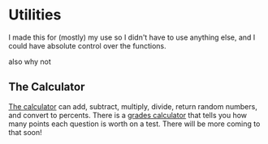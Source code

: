 <link rel="shortcut icon" href="./favicon.ico">

# Utilities

I made this for (mostly) my use so I didn't have to use anything else, and I could have absolute control over the functions.

also why not

## The Calculator

[The calculator](https://pixelxii.github.io/Utilities/math/ccalc.html) can add, subtract, multiply, divide, return random numbers, and convert to percents. There is a [grades calculator](https://pixelxii.github.io/Utilities/grades.html) that tells you how many points each question is worth on a test. There will be more coming to that soon!

